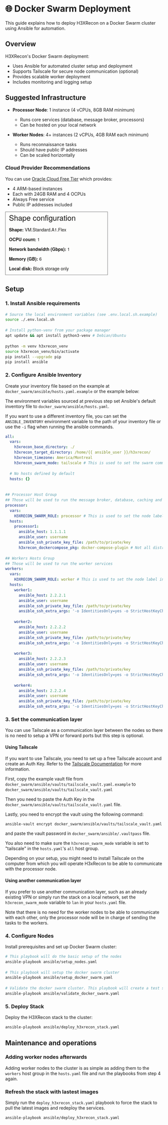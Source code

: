 # 🌐 Docker Swarm Deployment

This guide explains how to deploy H3XRecon on a Docker Swarm cluster using Ansible for automation.

## Overview

H3XRecon's Docker Swarm deployment:
- Uses Ansible for automated cluster setup and deployment
- Supports Tailscale for secure node communication (optional)
- Provides scalable worker deployment
- Includes monitoring and logging setup

## Suggested Infrastructure

- **Processor Node**: 1 instance (4 vCPUs, 8GB RAM minimum)
  - Runs core services (database, message broker, processors)
  - Can be hosted on your local network
  
- **Worker Nodes**: 4+ instances (2 vCPUs, 4GB RAM each minimum)
  - Runs reconnaissance tasks
  - Should have public IP addresses
  - Can be scaled horizontally

### Cloud Provider Recommendations

You can use [Oracle Cloud Free Tier](https://www.oracle.com/cloud/free/) which provides:
- 4 ARM-based instances
- Each with 24GB RAM and 4 OCPUs
- Always Free service
- Public IP addresses included

![Oracle Cloud Free Tier](../docs/assets/oci_free_tier.png)

## Setup

### 1. Install Ansible requirements

```bash
# Source the local environment variables (see .env.local.sh.example)
source ./.env.local.sh

# Install python-venv from your package manager
apt update && apt install python3-venv # Debian/Ubuntu

python -m venv h3xrecon_venv
source h3xrecon_venv/bin/activate
pip install --upgrade pip
pip install ansible
```

### 2. Configure Ansible Inventory

Create your inventory file based on the example at `docker_swarm/ansible/hosts.yaml.example` or the example below:

The environment variables sourced at previous step set Ansible's default inventory file to `docker_swarm/ansible/hosts.yaml`.

If you want to use a different inventory file, you can set the `ANSIBLE_INVENTORY` environment variable to the path of your inventory file or use the `-i` flag when running the ansible commands.

```yaml:docker_swarm/ansible/hosts.yaml
all:
  vars:
    h3xrecon_base_directory: ./
    h3xrecon_target_directory: /home/{{ ansible_user }}/h3xrecon/
    h3xrecon_timezone: America/Montreal
    h3xrecon_swarm_mode: tailscale # This is used to set the swarm communicationmode to tailscale or lan

  # No hosts defined by default
  hosts: {}
    

## Processor Host Group
## Those will be used to run the message broker, database, caching and processor services
processor:
  vars:
    H3XRECON_SWARM_ROLE: processor # This is used to set the node label in docker swarm
  hosts:
    processor1:
      ansible_host: 1.1.1.1
      ansible_user: username
      ansible_ssh_private_key_file: /path/to/private/key
      h3xrecon_dockercompose_pkg: docker-compose-plugin # Not all distros have the same package name so we set it here

## Workers Hosts Group
## Those will be used to run the worker services
workers:
  vars:
    H3XRECON_SWARM_ROLE: worker # This is used to set the node label in docker swarm
  hosts:
    worker1:
      ansible_host: 2.2.2.1
      ansible_user: username
      ansible_ssh_private_key_file: /path/to/private/key
      ansible_ssh_extra_args: '-o IdentitiesOnly=yes -o StrictHostKeyChecking=no'

    worker2:
      ansible_host: 2.2.2.2
      ansible_user: username
      ansible_ssh_private_key_file: /path/to/private/key
      ansible_ssh_extra_args: '-o IdentitiesOnly=yes -o StrictHostKeyChecking=no'

    worker3:
      ansible_host: 2.2.2.3
      ansible_user: username
      ansible_ssh_private_key_file: /path/to/private/key
      ansible_ssh_extra_args: '-o IdentitiesOnly=yes -o StrictHostKeyChecking=no'

    worker4:
      ansible_host: 2.2.2.4
      ansible_user: username
      ansible_ssh_private_key_file: /path/to/private/key
      ansible_ssh_extra_args: '-o IdentitiesOnly=yes -o StrictHostKeyChecking=no'
```

### 3. Set the communication layer

You can use Tailscale as a communication layer between the nodes so there is no need to setup a VPN or forward ports but this step is optional.

#### Using Tailscale

If you want to use Tailscale, you need to set up a free Tailscale account and create an Auth Key. Refer to the [Tailscale Documentation](https://tailscale.com/kb/1204/auth-keys/) for more information.

First, copy the example vault file from `docker_swarm/ansible/vaults/tailscale_vault.yaml.example` to `docker_swarm/ansible/vaults/tailscale_vault.yaml`

Then you need to paste the Auth Key in the `docker_swarm/ansible/vaults/tailscale_vault.yaml` file.

Lastly, you need to encrypt the vault using the following command:

```bash
ansible-vault encrypt docker_swarm/ansible/vaults/tailscale_vault.yaml
```

and paste the vault password in `docker_swarm/ansible/.vaultpass` file.

You also need to make sure the `h3xrecon_swarm_mode` variable is set to "tailscale" in the `hosts.yaml`'s `all` host group.

Depending on your setup, you might need to install Tailscale on the computer from which you will operate H3xRecon to be able to communicate with the processor node.

#### Using another communication layer

If you prefer to use another communication layer, such as an already existing VPN or simply run the stack on a local network, set the `h3xrecon_swarm_mode` variable to `lan` in your `hosts.yaml` file.

Note that there is no need for the worker nodes to be able to communicate with each other, only the processor node will be in charge of sending the tasks to the workers.

### 4. Configure Nodes

Install prerequisites and set up Docker Swarm cluster:

```bash
# This playbook will do the basic setup of the nodes
ansible-playbook ansible/setup_nodes.yaml

# This playbook will setup the docker swarm cluster
ansible-playbook ansible/setup_docker_swarm.yaml

# Validate the docker swarm cluster. This playbook will create a test service to make sure the cluster is working properly.
ansible-playbook ansible/validate_docker_swarm.yaml
```

### 5. Deploy Stack

Deploy the H3XRecon stack to the cluster:

```bash
ansible-playbook ansible/deploy_h3xrecon_stack.yaml
```

## Maintenance and operations

### Adding worker nodes afterwards

Adding worker nodes to the cluster is as simple as adding them to the `workers` host group in the `hosts.yaml` file and run the playbooks from step 4 again.

### Refresh the stack with lastest images

Simply run the `deploy_h3xrecon_stack.yaml` playbook to force the stack to pull the latest images and redeploy the services.

```bash
ansible-playbook ansible/deploy_h3xrecon_stack.yaml
```
